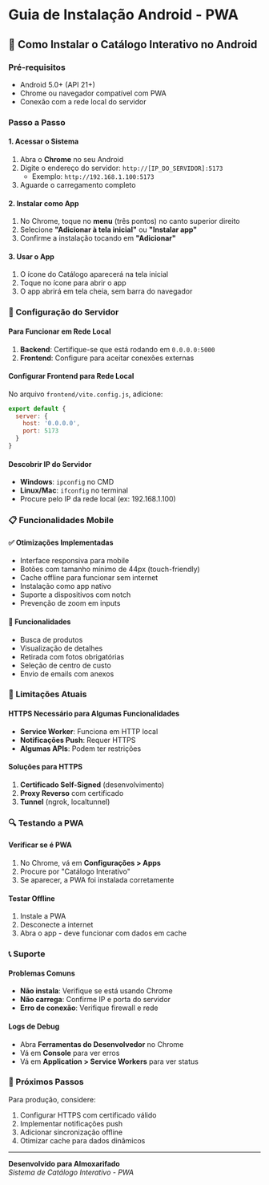 # Guia de Instalação Android - PWA

## 📱 Como Instalar o Catálogo Interativo no Android

### Pré-requisitos
- Android 5.0+ (API 21+)
- Chrome ou navegador compatível com PWA
- Conexão com a rede local do servidor

### Passo a Passo

#### 1. Acessar o Sistema
1. Abra o **Chrome** no seu Android
2. Digite o endereço do servidor: `http://[IP_DO_SERVIDOR]:5173`
   - Exemplo: `http://192.168.1.100:5173`
3. Aguarde o carregamento completo

#### 2. Instalar como App
1. No Chrome, toque no **menu** (três pontos) no canto superior direito
2. Selecione **"Adicionar à tela inicial"** ou **"Instalar app"**
3. Confirme a instalação tocando em **"Adicionar"**

#### 3. Usar o App
1. O ícone do Catálogo aparecerá na tela inicial
2. Toque no ícone para abrir o app
3. O app abrirá em tela cheia, sem barra do navegador

### 🔧 Configuração do Servidor

#### Para Funcionar em Rede Local
1. **Backend**: Certifique-se que está rodando em `0.0.0.0:5000`
2. **Frontend**: Configure para aceitar conexões externas

#### Configurar Frontend para Rede Local
No arquivo `frontend/vite.config.js`, adicione:
```javascript
export default {
  server: {
    host: '0.0.0.0',
    port: 5173
  }
}
```

#### Descobrir IP do Servidor
- **Windows**: `ipconfig` no CMD
- **Linux/Mac**: `ifconfig` no terminal
- Procure pelo IP da rede local (ex: 192.168.1.100)

### 📋 Funcionalidades Mobile

#### ✅ Otimizações Implementadas
- Interface responsiva para mobile
- Botões com tamanho mínimo de 44px (touch-friendly)
- Cache offline para funcionar sem internet
- Instalação como app nativo
- Suporte a dispositivos com notch
- Prevenção de zoom em inputs

#### 📸 Funcionalidades
- Busca de produtos
- Visualização de detalhes
- Retirada com fotos obrigatórias
- Seleção de centro de custo
- Envio de emails com anexos

### 🚨 Limitações Atuais

#### HTTPS Necessário para Algumas Funcionalidades
- **Service Worker**: Funciona em HTTP local
- **Notificações Push**: Requer HTTPS
- **Algumas APIs**: Podem ter restrições

#### Soluções para HTTPS
1. **Certificado Self-Signed** (desenvolvimento)
2. **Proxy Reverso** com certificado
3. **Tunnel** (ngrok, localtunnel)

### 🔍 Testando a PWA

#### Verificar se é PWA
1. No Chrome, vá em **Configurações > Apps**
2. Procure por "Catálogo Interativo"
3. Se aparecer, a PWA foi instalada corretamente

#### Testar Offline
1. Instale a PWA
2. Desconecte a internet
3. Abra o app - deve funcionar com dados em cache

### 📞 Suporte

#### Problemas Comuns
- **Não instala**: Verifique se está usando Chrome
- **Não carrega**: Confirme IP e porta do servidor
- **Erro de conexão**: Verifique firewall e rede

#### Logs de Debug
- Abra **Ferramentas do Desenvolvedor** no Chrome
- Vá em **Console** para ver erros
- Vá em **Application > Service Workers** para ver status

### 🎯 Próximos Passos

Para produção, considere:
1. Configurar HTTPS com certificado válido
2. Implementar notificações push
3. Adicionar sincronização offline
4. Otimizar cache para dados dinâmicos

---

**Desenvolvido para Almoxarifado**  
*Sistema de Catálogo Interativo - PWA*

